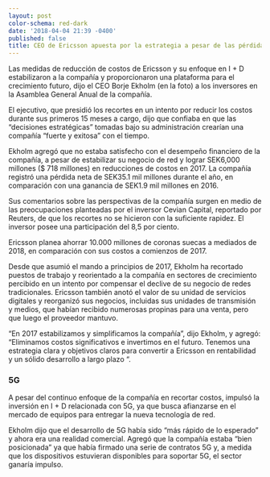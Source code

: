 ```yaml
---
layout: post
color-schema: red-dark
date: '2018-04-04 21:39 -0400'
published: false
title: CEO de Ericsson apuesta por la estrategia a pesar de las pérdidas
---
```

Las medidas de reducción de costos de Ericsson y su enfoque en I + D estabilizaron a la compañía y proporcionaron una plataforma para el crecimiento futuro, dijo el CEO Borje Ekholm (en la foto) a los inversores en la Asamblea General Anual de la compañía.

El ejecutivo, que presidió los recortes en un intento por reducir los costos durante sus primeros 15 meses a cargo, dijo que confiaba en que las “decisiones estratégicas” tomadas bajo su administración crearían una compañía “fuerte y exitosa” con el tiempo.

Ekholm agregó que no estaba satisfecho con el desempeño financiero de la compañía, a pesar de estabilizar su negocio de red y lograr SEK6,000 millones ($ 718 millones) en reducciones de costos en 2017. La compañía registró una pérdida neta de SEK35.1 mil millones durante el año, en comparación con una ganancia de SEK1.9 mil millones en 2016.

Sus comentarios sobre las perspectivas de la compañía surgen en medio de las preocupaciones planteadas por el inversor Cevian Capital, reportado por Reuters, de que los recortes no se hicieron con la suficiente rapidez. El inversor posee una participación del 8,5 por ciento.

Ericsson planea ahorrar 10.000 millones de coronas suecas a mediados de 2018, en comparación con sus costos a comienzos de 2017.

Desde que asumió el mando a principios de 2017, Ekholm ha recortado puestos de trabajo y reorientado a la compañía en sectores de crecimiento percibido en un intento por compensar el declive de su negocio de redes tradicionales. Ericsson también anotó el valor de su unidad de servicios digitales y reorganizó sus negocios, incluidas sus unidades de transmisión y medios, que habían recibido numerosas propinas para una venta, pero que luego el proveedor mantuvo.

“En 2017 estabilizamos y simplificamos la compañía”, dijo Ekholm, y agregó: “Eliminamos costos significativos e invertimos en el futuro. Tenemos una estrategia clara y objetivos claros para convertir a Ericsson en rentabilidad y un sólido desarrollo a largo plazo “.

### 5G

A pesar del continuo enfoque de la compañía en recortar costos, impulsó la inversión en I + D relacionada con 5G, ya que busca afianzarse en el mercado de equipos para entregar la nueva tecnología de red.

Ekholm dijo que el desarrollo de 5G había sido “más rápido de lo esperado” y ahora era una realidad comercial. Agregó que la compañía estaba “bien posicionada” ya que había firmado una serie de contratos 5G y, a medida que los dispositivos estuvieran disponibles para soportar 5G, el sector ganaría impulso.
